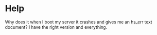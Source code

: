 Help
====

Why does it when I boot my server it crashes and gives me an hs_err text document? I have the right version and everything.
